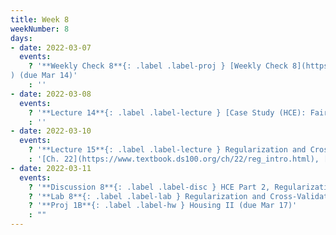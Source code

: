 ```yaml
---
title: Week 8
weekNumber: 8
days:
- date: 2022-03-07
  events:
    ? '**Weekly Check 8**{: .label .label-proj } [Weekly Check 8](https://forms.gle/ASXkFD6EYqWcZaSXA
) (due Mar 14)'
    : ''
- date: 2022-03-08
  events:
    ? '**Lecture 14**{: .label .label-lecture } [Case Study (HCE): Fairness in Housing Appraisal](lecture/lec14)'
    : ''
- date: 2022-03-10
  events:
    ? '**Lecture 15**{: .label .label-lecture } Regularization and Cross-Validation'
    : '[Ch. 22](https://www.textbook.ds100.org/ch/22/reg_intro.html), [21.3](https://www.textbook.ds100.org/ch/21/bias_cv.html)'
- date: 2022-03-11
  events:
    ? '**Discussion 8**{: .label .label-disc } HCE Part 2, Regularization ([Budget Fact Sheet](https://docs.google.com/document/d/1rHLldZF3mti3IBXH_BJ8IIksbUq__uMG3tzIRfKAK7c/edit?usp=sharing))'
    ? '**Lab 8**{: .label .label-lab } Regularization and Cross-Validation (due Mar 15)'
    ? '**Proj 1B**{: .label .label-hw } Housing II (due Mar 17)'
    : ""
---
```

